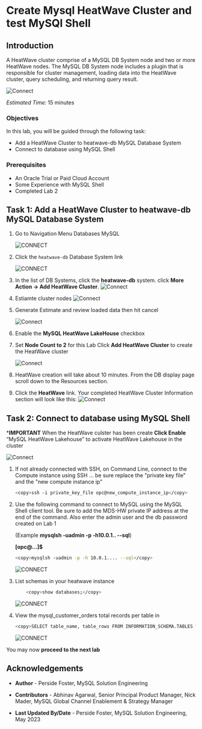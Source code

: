 # Create Mysql HeatWave Cluster and test MySQl Shell

## Introduction

A HeatWave cluster comprise of a MySQL DB System node and two or more HeatWave nodes. The MySQL DB System node includes a plugin that is responsible for cluster management, loading data into the HeatWave cluster, query scheduling, and returning query result.

![Connect](./images/heatwave-lab-setup.png "heatwave lab setup ")

_Estimated Time:_ 15 minutes

### Objectives

In this lab, you will be guided through the following task:

- Add a HeatWave Cluster to heatwave-db MySQL Database System
- Connect to database using MySQL Shell

### Prerequisites

- An Oracle Trial or Paid Cloud Account
- Some Experience with MySQL Shell
- Completed Lab 2

## Task 1: Add a HeatWave Cluster to heatwave-db MySQL Database System

1. Go to Navigation Menu
    Databases
        MySQL

    ![CONNECT](./images/db-list.png "db list")

2. Click the `heatwave-db` Database System link

    ![CONNECT](./images/mysql-heatwave-active.png "db active ")

3. In the list of DB Systems, click the **heatwave-db** system. click **More Action ->  Add HeatWave Cluster**.
    ![Connect](./images/mysql-heatwave-more.png "mysql heatwave more")

4. Estiamte cluster nodes
    ![Connect](./images/heatwave-cluster-estimate-node.png "heatwave cluster add estimate node")

5. Generate Estimate and review loaded data then  hit cancel

    ![Connect](./images/heatwave-cluster-generate-estimate.png "heatwave cluster generate  estimate ")

6. Enable the **MySQL HeatWave LakeHouse** checkbox

7. Set **Node Count to 2** for this Lab Click **Add HeatWave Cluster** to create the HeatWave cluster

    ![Connect](./images/mysql-add-heatwave-cluster.png "mysql add heatwave cluster")

8. HeatWave creation will take about 10 minutes. From the DB display page scroll down to the Resources section.

9. Click the **HeatWave** link. Your completed HeatWave Cluster Information section will look like this:
    ![Connect](./images/mysql-heat-cluster-complete.png "mysql heat cluster complete ")

## Task 2: Connect to database using MySQL Shell

***IMPORTANT**  When the HeatWave culster has been create  **Click Enable** “MySQL HeatWave Lakehouse” to activate HeatWave Lakehouse in the cluster

![Connect](./images/heatwave-cluster-lakehouse.png "heatwave cluster lakehouse")

1. If not already connected with SSH, on Command Line, connect to the Compute instance using SSH ... be sure replace the  "private key file"  and the "new compute instance ip"

     ```bash
    <copy>ssh -i private_key_file opc@new_compute_instance_ip</copy>
     ```

2. Use the following command to connect to MySQL using the MySQL Shell client tool. Be sure to add the MDS-HW private IP address at the end of the command. Also enter the admin user and the db password created on Lab 1

    (Example  **mysqlsh -uadmin -p -h10.0.1..   --sql**)

    **[opc@...]$**

    ```bash
    <copy>mysqlsh -uadmin -p -h 10.0.1.... --sql</copy>
    ```

    ![CONNECT](./images/connect-myslqsh.png "connect myslqsh")

3. List schemas in your heatwave instance

    ```bash
        <copy>show databases;</copy>
    ```

    ![CONNECT](./images/list-schemas-after.png "list schemas after")

4. View  the mysql\_customer\_orders total records per table in

    ```bash
    <copy>SELECT table_name, table_rows FROM INFORMATION_SCHEMA.TABLES WHERE TABLE_SCHEMA = 'mysql_customer_orders';</copy>
    ```

    ![CONNECT](./images/mysql-customer-orders-list.png "mysql customer orders list")

You may now **proceed to the next lab**

## Acknowledgements

- **Author** - Perside Foster, MySQL Solution Engineering

- **Contributors** - Abhinav Agarwal, Senior Principal Product Manager, Nick Mader, MySQL Global Channel Enablement & Strategy Manager
- **Last Updated By/Date** - Perside Foster, MySQL Solution Engineering, May 2023
